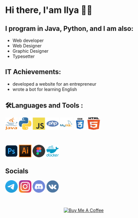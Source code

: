 
<h1>Hi there, I'am Ilya 👋🏻</h1>

<h2>I program in Java, Python, and I am also:</h2>
<ul>
<li>Web developer</li>
<li>Web Designer</li>
<li>Graphic Designer</li>
<li>Typesetter</li>
</ul>
<h2>IT Achievements:</h2>
<ul>
<li>developed a website for an entrepreneur</li>
<li>wrote a bot for learning English</li>
</ul>
<h2>🛠Languages and Tools :</h2>
<P>
<img src="icons/java-2.svg" width="40" height="40">
<img src="icons/python.svg" width="40" height="40">
<img src="icons/javascript.svg" width="40" height="40">
<img src="icons/php.svg" width="40" height="40">
<img src="icons/mysql.svg" width="40" height="40">
<img src="icons/css.svg" width="40" height="40">
<img src="icons/html.svg" width="40" height="40">
</p>
<br>
<p>
<img src="icons/adobe-photoshop.svg" width="40" height="40" >
<img src="icons/adobe-illustrator.svg" width="40" height="40">
<img src="icons/figma.svg" width="40" height="40">
<img src="icons/docker.svg" width="40" height="40">
</p>
<h2>Socials</h2>
<p>
<a href="http://t.me/crazytoy1378"><img src="icons/telegram.svg" width="40" height="40"></a>
<a href="https://instagram.com/ilya_fiskhanov?igshid=YmMyMTA2M2Y="><img src="icons/instagram.svg" width="40" height="40"></a>
<a href="https://discordapp.com/users/455343240497987586"><img src="icons/discord.svg" width="40" height="40"></a>
<a href="https://vk.com/idcrazytoy"><img src="icons/vk.svg" width="40" height="40"></a>
</p>
<br>

<p align="center">
<a href="https://www.buymeacoffee.com/ilyafiskhanov" target="_blank"><img src="https://cdn.buymeacoffee.com/buttons/default-orange.png" alt="Buy Me A Coffee" height="41" width="174"></a>
</p>
